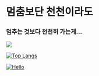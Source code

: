 # 멈춤보단 천천이라도
### 멈추는 것보다 천천히 가는게...

<img src="https://avatars2.githubusercontent.com/u/67465462?s=460&u=a489674599ac4b1252c77c73de4e46762127ab65&v=4">

[![Top Langs](https://github-readme-stats.vercel.app/api/top-langs/?username=rav23)](https://github.com/anuraghazra/github-readme-stats)

[![Hello](https://github-readme-stats.vercel.app/api?username=rav23&theme=merko&show_icons=true)](https://github.com/anuraghazra/github-readme-stats)
  


